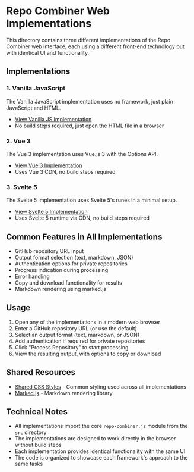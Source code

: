 # Repo Combiner Web Implementations

This directory contains three different implementations of the Repo Combiner web interface, each using a different front-end technology but with identical UI and functionality.

## Implementations

### 1. Vanilla JavaScript

The Vanilla JavaScript implementation uses no framework, just plain JavaScript and HTML.

- [View Vanilla JS Implementation](./vanilla/index.html)
- No build steps required, just open the HTML file in a browser

### 2. Vue 3

The Vue 3 implementation uses Vue.js 3 with the Options API.

- [View Vue 3 Implementation](./vue/index.html)
- Uses Vue 3 CDN, no build steps required

### 3. Svelte 5

The Svelte 5 implementation uses Svelte 5's runes in a minimal setup.

- [View Svelte 5 Implementation](./svelte/index.html)
- Uses Svelte 5 runtime via CDN, no build steps required

## Common Features in All Implementations

- GitHub repository URL input
- Output format selection (text, markdown, JSON)
- Authentication options for private repositories
- Progress indication during processing
- Error handling
- Copy and download functionality for results
- Markdown rendering using marked.js

## Usage

1. Open any of the implementations in a modern web browser
2. Enter a GitHub repository URL (or use the default)
3. Select an output format (text, markdown, or JSON)
4. Add authentication if required for private repositories
5. Click "Process Repository" to start processing
6. View the resulting output, with options to copy or download

## Shared Resources

- [Shared CSS Styles](./shared/styles.css) - Common styling used across all implementations
- [Marked.js](https://cdnjs.cloudflare.com/ajax/libs/marked/4.3.0/marked.min.js) - Markdown rendering library

## Technical Notes

- All implementations import the core `repo-combiner.js` module from the `src` directory
- The implementations are designed to work directly in the browser without build steps
- Each implementation provides identical functionality with the same UI
- The code is organized to showcase each framework's approach to the same tasks
